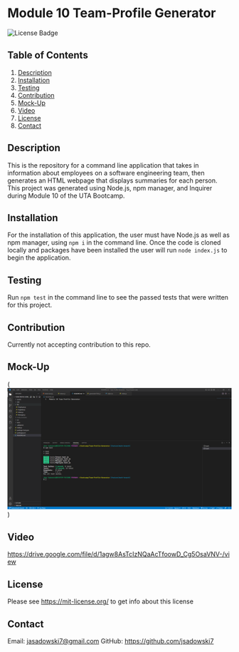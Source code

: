 # Module 10 Team-Profile Generator
![License Badge](https://shields.io/badge/license-MIT-green)
## Table of Contents
1. [Description](#description)
2. [Installation](#installation)
3. [Testing](#testing)
4. [Contribution](#contribution)
5. [Mock-Up](#mock-Up)
6. [Video](#video)
7. [License](#license)
8. [Contact](#contact)

## Description
This is the repository for a command line application that takes in information about employees on a software engineering team, then generates an HTML webpage that displays summaries for each person. This project was generated using Node.js, npm manager, and Inquirer during Module 10 of the UTA Bootcamp.

## Installation
For the installation of this application, the user must have Node.js as well as npm manager, using ``` npm i ``` in the command line.  Once the code is cloned locally and packages have been installed the user will run ``` node index.js ``` to begin the application.

## Testing
Run ``` npm test ``` in the command line to see the passed tests that were written for this project.

## Contribution
Currently not accepting contribution to this repo.

## Mock-Up
(![Team-Profile-Generator](./assets/images/TeamBuilderProgressSC3.png))

## Video
https://drive.google.com/file/d/1agw8AsTcIzNQaAcTfoowD_Cg5OsaVNV-/view

## License
Please see https://mit-license.org/ to get info about this license


## Contact
Email: jasadowski7@gmail.com
GitHub: https://github.com/jsadowski7
